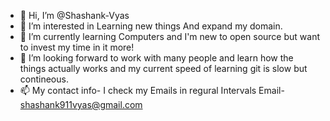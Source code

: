 - 👋 Hi, I’m @Shashank-Vyas
- 👀 I’m interested in Learning new things And expand my domain. 
- 🌱 I’m currently learning Computers and I'm new to open source but want to invest my time in it more!
- 💞️ I’m looking forward to work with many people and learn how the things actually works and my current speed of learning git is slow but contineous.
- 📫 My contact info- I check my Emails in regural Intervals 
                Email- shashank911vyas@gmail.com
     


<!---
Shashank-Vyas/Shashank-Vyas is a ✨ special ✨ repository because its `README.md` (this file) appears on your GitHub profile.
You can click the Preview link to take a look at your changes.
--->
